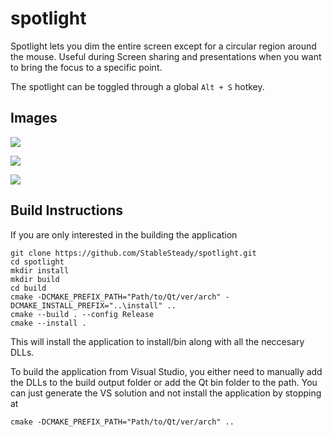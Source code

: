 # spotlight
Spotlight lets you dim the entire screen except for a circular region around the mouse. Useful during Screen sharing and presentations when you want to bring the focus to a specific point.

The spotlight can be toggled through a global `Alt + S` hotkey.

## Images

![](https://cdn.discordapp.com/attachments/705749860615454821/1105558739030917273/Screenshot_16.png)

![](https://cdn.discordapp.com/attachments/705749860615454821/1105558739337093191/Screenshot_15.png)

![](https://cdn.discordapp.com/attachments/705749860615454821/1105560810954162308/chrome_COu2anpRRY.gif)

## Build Instructions

If you are only interested in the building the application
```
git clone https://github.com/StableSteady/spotlight.git
cd spotlight
mkdir install
mkdir build
cd build
cmake -DCMAKE_PREFIX_PATH="Path/to/Qt/ver/arch" -DCMAKE_INSTALL_PREFIX="..\install" ..
cmake --build . --config Release
cmake --install .
```
This will install the application to install/bin along with all the neccesary DLLs.

To build the application from Visual Studio, you either need to manually add the DLLs to the build output folder or add the Qt bin folder to the path.
You can just generate the VS solution and not install the application by stopping at
```
cmake -DCMAKE_PREFIX_PATH="Path/to/Qt/ver/arch" ..
```
